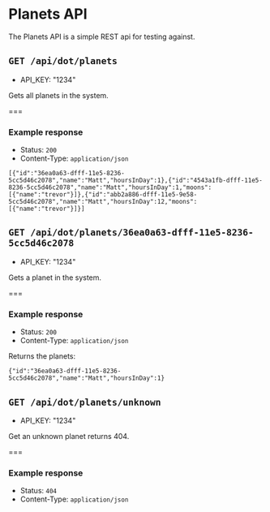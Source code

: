 # Planets API

The Planets API is a simple REST api for testing against.

## `GET /api/dot/planets`

* API_KEY: "1234"

Gets all planets in the system.

===

### Example response

* Status: `200`
* Content-Type: `application/json`

```
[{"id":"36ea0a63-dfff-11e5-8236-5cc5d46c2078","name":"Matt","hoursInDay":1},{"id":"4543a1fb-dfff-11e5-8236-5cc5d46c2078","name":"Matt","hoursInDay":1,"moons":[{"name":"trevor"}]},{"id":"abb2a886-dfff-11e5-9e58-5cc5d46c2078","name":"Matt","hoursInDay":12,"moons":[{"name":"trevor"}]}]

```

## `GET /api/dot/planets/36ea0a63-dfff-11e5-8236-5cc5d46c2078`

* API_KEY: "1234"

Gets a planet in the system.

===

### Example response

* Status: `200`
* Content-Type: `application/json`

Returns the planets:

```
{"id":"36ea0a63-dfff-11e5-8236-5cc5d46c2078","name":"Matt","hoursInDay":1}

```

## `GET /api/dot/planets/unknown`

* API_KEY: "1234"

Get an unknown planet returns 404.

===

### Example response

* Status: `404`
* Content-Type: `application/json`
